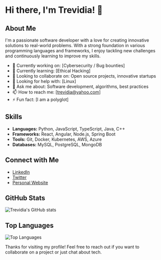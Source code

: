 # Hi there, I'm Trevidia! 👋

## About Me
I'm a passionate software developer with a love for creating innovative solutions to real-world problems. With a strong foundation in various programming languages and frameworks, I enjoy tackling new challenges and continuously learning to improve my skills.

- 🔭 Currently working on: [Cybersecurity / Bug bounties]
- 🌱 Currently learning: [Ethical Hacking]
- 👯 Looking to collaborate on: Open source projects, innovative startups
- 🤔 Looking for help with: [Linux]
- 💬 Ask me about: Software development, algorithms, best practices
- 📫 How to reach me: [trevidia@yahoo.com]
- ⚡ Fun fact: [I am a polyglot]

## Skills
- **Languages:** Python, JavaScript, TypeScript, Java, C++
- **Frameworks:** React, Angular, Node.js, Spring Boot
- **Tools:** Git, Docker, Kubernetes, AWS, Azure
- **Databases:** MySQL, PostgreSQL, MongoDB

## Connect with Me
- [LinkedIn](https://www.linkedin.com/in/fullstack-uche)
- [Twitter](https://twitter.com/trevidia)
- [Personal Website](https://www.trevidia.com)

## GitHub Stats
![Trevidia's GitHub stats](https://github-readme-stats.vercel.app/api?username=trevidia&show_icons=true&theme=radical)

## Top Languages
![Top Languages](https://github-readme-stats.vercel.app/api/top-langs/?username=trevidia&layout=compact&theme=radical)

Thanks for visiting my profile! Feel free to reach out if you want to collaborate on a project or just chat about tech.
